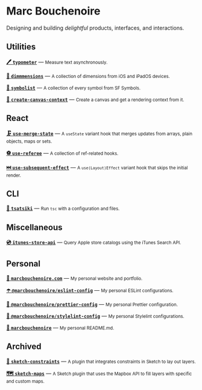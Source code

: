 # Marc Bouchenoire

Designing and building _delightful_ products, interfaces, and interactions.

## Utilities

**[🖊️ `typometer`](https://github.com/marcbouchenoire/typometer)** — <small>Measure text asynchronously.</small>

**[📏 `dimmmensions`](https://github.com/marcbouchenoire/dimmmensions)** — <small>A collection of dimensions from iOS and iPadOS devices.</small>

**[🔣 `symbolist`](https://github.com/marcbouchenoire/symbolist)** — <small>A collection of every symbol from SF Symbols.</small>

**[🎨 `create-canvas-context`](https://github.com/marcbouchenoire/create-canvas-context)** — <small>Create a canvas and get a rendering context from it.</small>

## React

**[🗜️ `use-merge-state`](https://github.com/marcbouchenoire/use-merge-state)** — <small>A `useState` variant hook that merges updates from arrays, plain objects, maps or sets.</small>

**[⚽ `use-referee`](https://github.com/marcbouchenoire/use-referee)** — <small>A collection of ref-related hooks.</small>

**[⏭️ `use-subsequent-effect`](https://github.com/marcbouchenoire/use-subsequent-effect)** — <small>A `use(Layout)Effect` variant hook that skips the initial render.</small>

## CLI

**[🥒 `tsatsiki`](https://github.com/marcbouchenoire/tsatsiki)** — <small>Run `tsc` with a configuration and files.</small>

## Miscellaneous

**[💿 `itunes-store-api`](https://github.com/marcbouchenoire/itunes-store-api)** — <small>Query Apple store catalogs using the iTunes Search API.</small>

## Personal

**[🤹 `marcbouchenoire.com`](https://github.com/marcbouchenoire/marcbouchenoire.com)** — <small>My personal website and portfolio.</small>

**[☂️ `@marcbouchenoire/eslint-config`](https://github.com/marcbouchenoire/eslint-config)** — <small>My personal ESLint configurations.</small>

**[🍭 `@marcbouchenoire/prettier-config`](https://github.com/marcbouchenoire/prettier-config)** — <small>My personal Prettier configuration.</small>

**[🎀 `@marcbouchenoire/stylelint-config`](https://github.com/marcbouchenoire/stylelint-config)** — <small>My personal Stylelint configurations.</small>

**[👋 `marcbouchenoire`](https://github.com/marcbouchenoire/marcbouchenoire)** — <small>My personal README.md.</small>

## Archived

**[📏 `sketch-constraints`](https://github.com/marcbouchenoire/sketch-constraints)** — <small>A plugin that integrates constraints in Sketch to lay out layers.</small>

**[🗺 `sketch-maps`](https://github.com/marcbouchenoire/sketch-maps)** — <small>A Sketch plugin that uses the Mapbox API to fill layers with specific and custom maps.</small>
